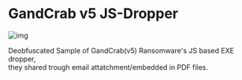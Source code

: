 # GandCrab v5 JS-Dropper
![img](https://external-content.duckduckgo.com/iu/?u=https%3A%2F%2Ftse2.mm.bing.net%2Fth%3Fid%3DOIP.k7E74heCyzb2uuOGOc7T9QHaEK%26pid%3DApi&f=1&ipt=a9b04ebbcd0d220882cb7a6f46a715fd486666d66d00ec83a9a50e5f777f275b&ipo=images)

Deobfuscated Sample of GandCrab(v5) Ransomware's JS based EXE dropper, <br>
they shared trough email attatchment/embedded in PDF files.




